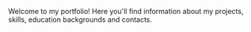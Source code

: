 Welcome to my portfolio! Here you'll find information about my projects, skills, education backgrounds and contacts.
